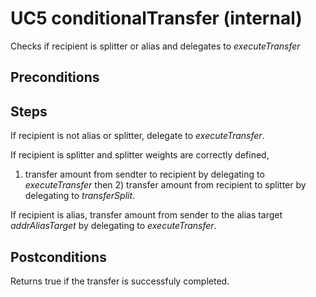# UC5 conditionalTransfer (internal)
Checks if recipient is splitter or alias and delegates to <i>executeTransfer</i>

## Preconditions

## Steps
If recipient is not alias or splitter, delegate to <i>executeTransfer</i>.

If recipient is splitter and splitter weights are correctly defined,
1) transfer amount from sendter to recipient by delegating to <i>executeTransfer</i> then 2) transfer amount from recipient to splitter by 
delegating to <i>transferSplit</i>.

If recipient is alias, transfer amount from sender to the alias target <i>addrAliasTarget</i> by delegating to <i>executeTransfer</i>.

## Postconditions
Returns true if the transfer is successfuly completed.


